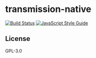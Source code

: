 # transmission-native

[![Build Status](https://travis-ci.org/G-Ray/transmission-native.svg?branch=master)](https://travis-ci.org/G-Ray/transmission-native)
[![JavaScript Style Guide](https://img.shields.io/badge/code_style-standard-brightgreen.svg)](https://standardjs.com)


## License

GPL-3.0
